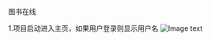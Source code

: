 图书在线

1.项目启动进入主页，如果用户登录则显示用户名
![Image text](https://github.com/xiaotaoqi47/java-web-dev/blob/master/book-online/1.jpg)
